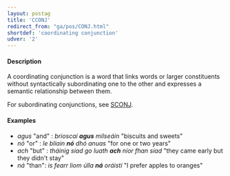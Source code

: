 ```yaml
---
layout: postag
title: 'CCONJ'
redirect_from: "ga/pos/CONJ.html"
shortdef: 'coordinating conjunction'
udver: '2'
---
```


#### Description

A coordinating conjunction is a word that links words or larger constituents without syntactically subordinating one to the other and expresses a semantic relationship between them.

For subordinating conjunctions, see [SCONJ]().

#### Examples

* _agus_ "and" :  _brioscaí <b>agus</b> milseáin_ "biscuits and sweets"
* _nó_ "or" :  _le bliain <b>nó</b> dhó anuas_ "for one or two years"
* _ach_ "but" :  _tháinig siad go luath <b>ach</b> níor fhan siad_ "they came early but they didn't stay"
* _ná_ "than":  _is fearr liom úlla <b>ná</b> oráistí_ "I prefer apples to oranges"
<!-- Interlanguage links updated Ne 5. května 2024, 18:19:35 CEST -->
